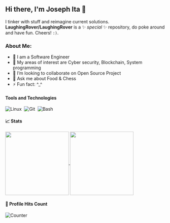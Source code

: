 ## Hi there, I'm Joseph Ita 👋

I  tinker with stuff and reimagine current solutions. **LaughingRover/LaughingRover** is a ✨ _special_ ✨ repository, do poke around and have fun. Cheers! `:)`.

### About Me:

- 🔭 I am a Software Engineer
- 🌱 My areas of interest are Cyber security, Blockchain, System programming
- 👯 I’m looking to collaborate on Open Source Project
- 💬 Ask me about Food & Chess
- ⚡ Fun fact: ^_^

<!-- https://shields.io -->
#### Tools and Technologies

![Linux](https://img.shields.io/badge/Linux-FCC624?style=for-the-badge&logo=linux&logoColor=black)&nbsp;
![Git](https://img.shields.io/badge/GIT-E44C30?style=for-the-badge&logo=git&logoColor=white)&nbsp;
![Bash](https://img.shields.io/badge/Shell-Bash-informational?style=for-the-badge&logo=gnu-bash&logoColor=white)

#### &#x1f4c8; Stats

<a href="https://github.com/LaughingRover">
  <img height=200 align="center" src="https://github-readme-stats.vercel.app/api/top-langs/?username=LaughingRover&layout=donut&theme=swift&hide_title=true" />
</a>
<a href="https://github.com/LaughingRover">
  <img height=200 align="center" src="https://github-readme-stats.vercel.app/api?username=LaughingRover&hide=stars,issues,contribs&show=reviews,discussions_started,prs_merged,prs_merged_percentage&show_icons=true&theme=swift&layout=compact&langs_count=8&card_width=320&include_all_commits=true&rank_icon=github&hide_title=true&hide_rank=true" />
</a>

#### 🎯 Profile Hits Count
![Counter](https://hits.seeyoufarm.com/api/count/incr/badge.svg?url=https%3A%2F%2Fgithub.com%2F{LaughingRover}1212%2Fhit-counter)
